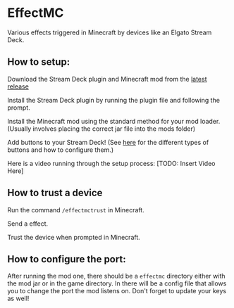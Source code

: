 # EffectMC
Various effects triggered in Minecraft by devices like an Elgato Stream Deck.

## How to setup:

Download the Stream Deck plugin and Minecraft mod from the [latest release](https://github.com/MoSadie/EffectMC/releases/latest)

Install the Stream Deck plugin by running the plugin file and following the prompt.

Install the Minecraft mod using the standard method for your mod loader. (Usually involves placing the correct jar file into the mods folder)

Add buttons to your Stream Deck! (See [here](docs) for the different types of buttons and how to configure them.)

Here is a video running through the setup process: [TODO: Insert Video Here]

## How to trust a device

Run the command `/effectmctrust` in Minecraft.

Send a effect.

Trust the device when prompted in Minecraft.

## How to configure the port:

After running the mod one, there should be a `effectmc` directory either with the mod jar or in the game directory. In there will be a config file that allows you to change the port the mod listens on. Don't forget to update your keys as well!
